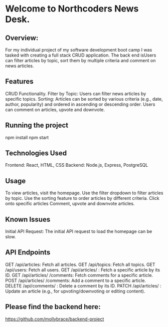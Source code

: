 # Welcome to Northcoders News Desk.

## Overview:
For my individual project of my software development boot camp I was tasked with creating a full stack CRUD application. The back end isUsers can filter articles by topic, sort them by multiple criteria and comment on news articles.

## Features
CRUD Functionality.
Filter by Topic: Users can filter news articles by specific topics.
Sorting: Articles can be sorted by various criteria (e.g., date, author, popularity) and ordered in ascending or descending order.
Users can comment on articles, upvote and downvote.

## Running the project 
npm install 
npm start


## Technologies Used
Frontend: React, HTML, CSS
Backend: Node.js, Express, PostgreSQL


## Usage
To view articles, visit the homepage.
Use the filter dropdown to filter articles by topic.
Use the sorting feature to order articles by different criteria.
Click onto specific articles
Comment, upvote and downvote articles.

## Known Issues
Initial API Request: The initial API request to load the homepage can be slow. 

## API Endpoints
GET /api/articles: Fetch all articles.
GET /api/topics: Fetch all topics.
GET /api/users: Fetch all users.
GET /api/articles/
: Fetch a specific article by its ID.
GET /api/articles/
/comments: Fetch comments for a specific article.
POST /api/articles/
/comments: Add a comment to a specific article.
DELETE /api/comments/
: Delete a comment by its ID.
PATCH /api/articles/
: Update an article (e.g., for upvoting/downvoting or editing content).


## Please find the backend here: 
https://github.com/mollybrace/backend-project
